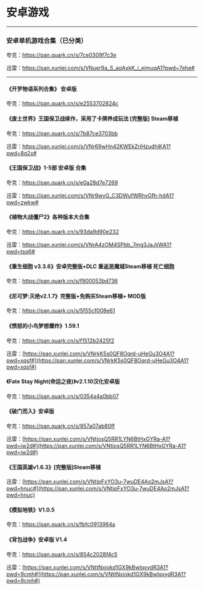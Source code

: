 # 安卓游戏

----

### 安卓单机游戏合集（已分类）

夸克：<https://pan.quark.cn/s/7ce0309f7c3e>

迅雷：https://pan.xunlei.com/s/VNuer9a_S_aqAxkK_i_ejmuqA1?pwd=7ehe#

----

#### 《开罗物语系列合集》 安卓版

夸克：<https://pan.quark.cn/s/e2553702824c>

#### 《废土世界》王国保卫战续作，采用了卡牌养成玩法 [完整版] Steam移植

夸克：<https://pan.quark.cn/s/7b87ce3703bb>

迅雷：https://pan.xunlei.com/s/VNr69wHn42KWEkZriHzudhjKA1?pwd=8q2x#

#### 《王国保卫战》1-5部 安卓版 合集

夸克：<https://pan.quark.cn/s/e0a28d7e7269>

迅雷：https://pan.xunlei.com/s/VNr9wvG_C3DWufWRhvGfh-hdA1?pwd=zwkw#

#### 《植物大战僵尸2》各种版本大合集

夸克：<https://pan.quark.cn/s/93da9d90e232>

迅雷：https://pan.xunlei.com/s/VNrA4zOM4SPbb_7mg3JaJjiWA1?pwd=tsq6#

#### 《重生细胞 v3.3.6》安卓完整版+DLC 重返恶魔城Steam移植 死亡细胞

夸克：<https://pan.quark.cn/s/f900053bd736>

#### 《尼可梦:灭绝v2.1.7》完整版+免购买Steam移植+ MOD版

夸克：<https://pan.quark.cn/s/5f55cf008e61>

#### 《愤怒的小鸟梦想爆炸》1.59.1

夸克：<https://pan.quark.cn/s/f1512b2425f2>

迅雷：[https://pan.xunlei.com/s/VNrkK5s0QF8Oqrd-uHeGu3O4A1?pwd=xqsf#](https://pan.xunlei.com/s/VNrkK5s0QF8Oqrd-uHeGu3O4A1?pwd=xqsf#)

#### 《Fate Stay Night(命运之夜)》v2.1.10汉化安卓版

夸克：<https://pan.quark.cn/s/0354a4a0bb07>

#### 《破门而入》安卓版

夸克：<https://pan.quark.cn/s/957a07ab80ff>

迅雷：[https://pan.xunlei.com/s/VNtjosQ5RR1LYN6BtHxGYRa-A1?pwd=iw2d#](https://pan.xunlei.com/s/VNtjosQ5RR1LYN6BtHxGYRa-A1?pwd=iw2d#)

#### 《王国英雄v1.6.3》[完整版]Steam移植

迅雷：[https://pan.xunlei.com/s/VNtjpFxYO3u-7wuDE4Ao2mJsA1?pwd=hnuc#](https://pan.xunlei.com/s/VNtjpFxYO3u-7wuDE4Ao2mJsA1?pwd=hnuc)

#### 《模拟地铁》V1.0.5

夸克：<https://pan.quark.cn/s/fbfc0913964a>

#### 《背包战争》安卓版 V1.4

夸克：<https://pan.quark.cn/s/854c2028f4c5>

迅雷：[https://pan.xunlei.com/s/VNttNxiokd1GX9kBwlqxydR3A1?pwd=9cmh#](https://pan.xunlei.com/s/VNttNxiokd1GX9kBwlqxydR3A1?pwd=9cmh#)